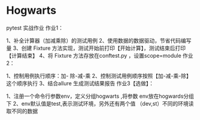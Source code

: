 # Hogwarts
pytest 实战作业
作业1：

1、补全计算器（加减乘除）的测试用例
2、使用数据的数据驱动，节省代码编写量
3、创建 Fixture 方法实现，测试开始前打印【开始计算】，测试结束后打印【计算结束】
4、将 Fixture 方法存放在conftest.py ，设置scope=module
作业2：

1、控制用例执行顺序：加- 除-减-乘
2、控制测试用例顺序按照【加-减-乘-除】这个顺序执行
3、结合allure 生成测试结果报告
作业3【选做】：

1、注册一个命令行参数env，定义分组hogwarts ,将参数 env放在hogwards分组下
2、env默认值是test,表示测试环境，另外还有两个值 （dev,st）不同的环境读取不同的数据
